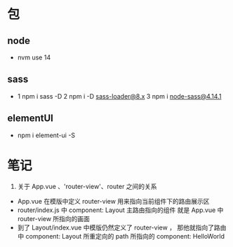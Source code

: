 # 包

## node

- nvm use 14

## sass

- 1 npm i sass -D
  2 npm i -D sass-loader@8.x
  3 npm i node-sass@4.14.1

## elementUI

- npm i element-ui -S

# 笔记

1. 关于 App.vue 、'router-view'、router 之间的关系

- App.vue 在模版中定义 router-view 用来指向当前组件下的路由展示区
- router/index.js 中 component: Layout 主路由指向的组件 就是 App.vue 中 router-view 所指向的画面
- 到了 Layout/index.vue 中模版仍然定义了 router-view ， 那他就指向了路由中 component: Layout 所重定向的 path 所指向的 component: HelloWorld
